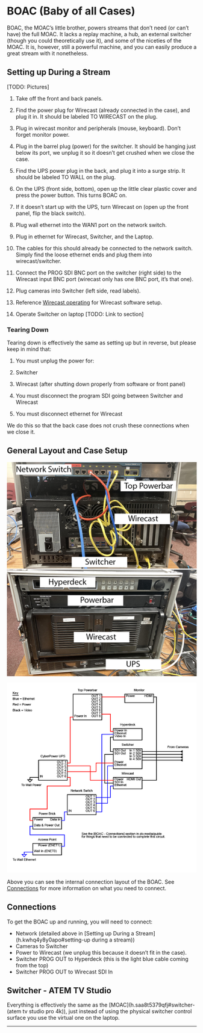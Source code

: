 BOAC (Baby of all Cases)
========================

BOAC, the MOAC’s little brother, powers streams that don’t need (or can’t have) the full MOAC. It lacks a replay machine, a hub, an external switcher (though you could theoretically use it), and some of the niceties of the MOAC. It is, however, still a powerful machine, and you can easily produce a great stream with it nonetheless.

Setting up During a Stream
--------------------------

\[TODO: Pictures\]

1.  Take off the front and back panels.
2.  Find the power plug for Wirecast (already connected in the case), and plug it in. It should be labeled TO WIRECAST on the plug.
3.  Plug in wirecast monitor and peripherals (mouse, keyboard). Don’t forget monitor power.
4.  Plug in the barrel plug (power) for the switcher. It should be hanging just below its port, we unplug it so it doesn’t get crushed when we close the case.
5.  Find the UPS power plug in the back, and plug it into a surge strip. It should be labeled TO WALL on the plug.
6.  On the UPS (front side, bottom), open up the little clear plastic cover and press the power button. This turns BOAC on.
7.  If it doesn’t start up with the UPS, turn Wirecast on (open up the front panel, flip the black switch).
8.  Plug wall ethernet into the WAN1 port on the network switch.
9.  Plug in ethernet for Wirecast, Switcher, and the Laptop.

1.  The cables for this should already be connected to the network switch. Simply find the loose ethernet ends and plug them into wirecast/switcher.

10.  Connect the PROG SDI BNC port on the switcher (right side) to the Wirecast input BNC port (wirecast only has one BNC port, it’s that one).
11.  Plug cameras into Switcher (left side, read labels).
12.  Reference [Wirecast operating](h.k6vpdgk5q6kp#gfx/wirecast) for Wirecast software setup.
13.  Operate Switcher on laptop \[TODO: Link to section\]

### Tearing Down

Tearing down is effectively the same as setting up but in reverse, but please keep in mind that:

1.  You must unplug the power for:

1.  Switcher
2.  Wirecast (after shutting down properly from software or front panel)

2.  You must disconnect the program SDI going between Switcher and Wirecast
3.  You must disconnect ethernet for Wirecast

We do this so that the back case does not crush these connections when we close it.

General Layout and Case Setup
-----------------------------

![](images/image26.png)![](images/image62.png)

![](images/image81.png)

Above you can see the internal connection layout of the BOAC. See [Connections](h.kwhq4y8y0apo#connections) for more information on what you need to connect.

Connections
-----------

To get the BOAC up and running, you will need to connect:

*   Network (detailed above in [Setting up During a Stream](h.kwhq4y8y0apo#setting-up during a stream))
*   Cameras to Switcher
*   Power to Wirecast (we unplug this because it doesn’t fit in the case).
*   Switcher PROG OUT to Hyperdeck (this is the light blue cable coming from the top)
*   Switcher PROG OUT to Wirecast SDI In

Switcher - ATEM TV Studio
-------------------------

Everything is effectively the same as the [MOAC](h.saa8t5379qfj#switcher-(atem tv studio pro 4k)), just instead of using the physical switcher control surface you use the virtual one on the laptop.

* * *